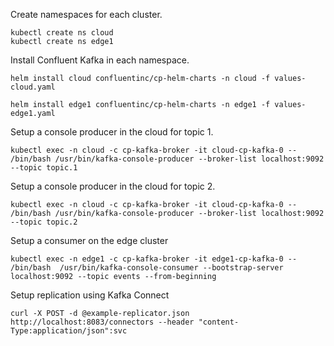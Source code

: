 

Create namespaces for each cluster.
```
kubectl create ns cloud
kubectl create ns edge1
```

Install Confluent Kafka in each namespace.

```
helm install cloud confluentinc/cp-helm-charts -n cloud -f values-cloud.yaml

helm install edge1 confluentinc/cp-helm-charts -n edge1 -f values-edge1.yaml
```

Setup a console producer in the cloud for topic 1.
```
kubectl exec -n cloud -c cp-kafka-broker -it cloud-cp-kafka-0 -- /bin/bash /usr/bin/kafka-console-producer --broker-list localhost:9092 --topic topic.1
```

Setup a console producer in the cloud for topic 2.
```
kubectl exec -n cloud -c cp-kafka-broker -it cloud-cp-kafka-0 -- /bin/bash /usr/bin/kafka-console-producer --broker-list localhost:9092 --topic topic.2
```

Setup a consumer on the edge cluster
```
kubectl exec -n edge1 -c cp-kafka-broker -it edge1-cp-kafka-0 -- /bin/bash  /usr/bin/kafka-console-consumer --bootstrap-server localhost:9092 --topic events --from-beginning
```

Setup replication using Kafka Connect
```
curl -X POST -d @example-replicator.json  http://localhost:8083/connectors --header "content-Type:application/json":svc
```